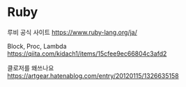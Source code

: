 # Ruby
루비 공식 사이트
https://www.ruby-lang.org/ja/

Block, Proc, Lambda
https://qiita.com/kidach1/items/15cfee9ec66804c3afd2

클로저를 왜쓰나요
https://artgear.hatenablog.com/entry/20120115/1326635158
